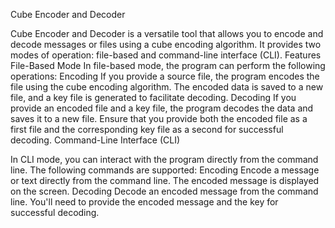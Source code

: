 Cube Encoder and Decoder

Cube Encoder and Decoder is a versatile tool that allows you to encode and decode messages or files using a cube encoding algorithm. It provides two modes of operation: file-based and command-line interface (CLI).
Features
File-Based Mode
In file-based mode, the program can perform the following operations:
Encoding
    If you provide a source file, the program encodes the file using the cube encoding algorithm.
    The encoded data is saved to a new file, and a key file is generated to facilitate decoding.
Decoding
    If you provide an encoded file and a key file, the program decodes the data and saves it to a new file.
    Ensure that you provide both the encoded file as a first file and the corresponding key file as a second for successful decoding.
Command-Line Interface (CLI)

In CLI mode, you can interact with the program directly from the command line. The following commands are supported:
Encoding
    Encode a message or text directly from the command line.
    The encoded message is displayed on the screen.
Decoding
    Decode an encoded message from the command line.
    You'll need to provide the encoded message and the key for successful decoding.
